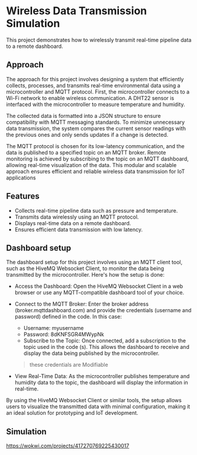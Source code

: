 # Wireless Data Transmission Simulation
This project demonstrates how to wirelessly transmit real-time pipeline data to a remote dashboard.
## Approach
The approach for this project involves designing a system that efficiently collects, processes, and transmits real-time environmental data using a microcontroller and MQTT protocol. First, the microcontroller connects to a Wi-Fi network to enable wireless communication. A DHT22 sensor is interfaced with the microcontroller to measure temperature and humidity. 

The collected data is formatted into a JSON structure to ensure compatibility with MQTT messaging standards. To minimize unnecessary data transmission, the system compares the current sensor readings with the previous ones and only sends updates if a change is detected. 

The MQTT protocol is chosen for its low-latency communication, and the data is published to a specified topic on an MQTT broker. Remote monitoring is achieved by subscribing to the topic on an MQTT dashboard, allowing real-time visualization of the data. This modular and scalable approach ensures efficient and reliable wireless data transmission for IoT applications

## Features
- Collects real-time pipeline data such as pressure and temperature.
- Transmits data wirelessly using an MQTT protocol.
- Displays real-time data on a remote dashboard.
- Ensures efficient data transmission with low latency.
## Dashboard setup
The dashboard setup for this project involves using an MQTT client tool, such as the HiveMQ Websocket Client, to monitor the data being transmitted by the microcontroller. Here's how the setup is done:

- Access the Dashboard: Open the HiveMQ Websocket Client in a web browser or use any MQTT-compatible dashboard tool of your choice.

- Connect to the MQTT Broker: Enter the broker address (broker.mqttdashboard.com) and provide the credentials (username and password) defined in the code. In this case:
  - Username: myusername
  - Password: 8dKNFSGR4MWypNk
  - Subscribe to the Topic: Once connected, add a subscription to the topic used in the code (s). This allows the dashboard to receive and display the data being published by the microcontroller.
  > these credentials are Modifiable

- View Real-Time Data: As the microcontroller publishes temperature and humidity data to the topic, the dashboard will display the information in real-time.
  
By using the HiveMQ Websocket Client or similar tools, the setup allows users to visualize the transmitted data with minimal configuration, making it an ideal solution for prototyping and IoT development.

## Simulation
https://wokwi.com/projects/417270769225430017
